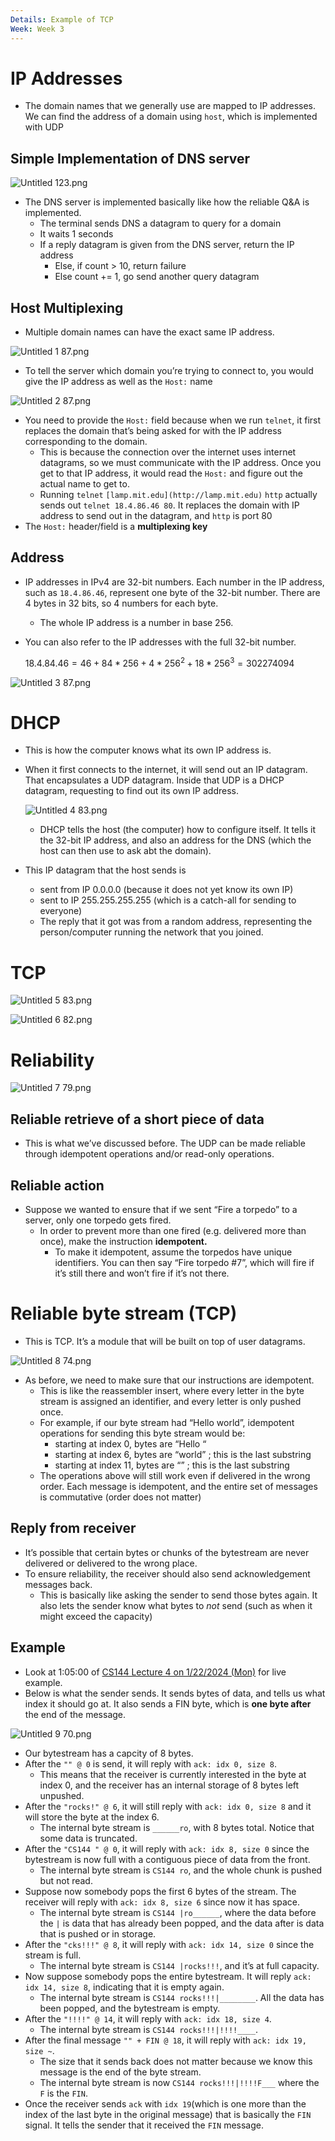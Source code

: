 ```yaml
---
Details: Example of TCP
Week: Week 3
---
```

# IP Addresses

- The domain names that we generally use are mapped to IP addresses. We can find the address of a domain using `host`, which is implemented with UDP

## Simple Implementation of DNS server

![Untitled 123.png](attachments/Untitled%20123.png)

- The DNS server is implemented basically like how the reliable Q&A is implemented.
    - The terminal sends DNS a datagram to query for a domain
    - It waits 1 seconds
    - If a reply datagram is given from the DNS server, return the IP address
        - Else, if count > 10, return failure
        - Else count += 1, go send another query datagram

## Host Multiplexing

- Multiple domain names can have the exact same IP address.

![Untitled 1 87.png](attachments/Untitled%201%2087.png)

- To tell the server which domain you’re trying to connect to, you would give the IP address as well as the `Host:` name

![Untitled 2 87.png](attachments/Untitled%202%2087.png)

- You need to provide the `Host:` field because when we run `telnet`, it first replaces the domain that’s being asked for with the IP address corresponding to the domain.
    - This is because the connection over the internet uses internet datagrams, so we must communicate with the IP address. Once you get to that IP address, it would read the `Host:` and figure out the actual name to get to.
    - Running `telnet` `[lamp.mit.edu](http://lamp.mit.edu)` `http` actually sends out `telnet 18.4.86.46 80`. It replaces the domain with IP address to send out in the datagram, and `http` is port 80
- The `Host:` header/field is a **multiplexing key**

## Address

- IP addresses in IPv4 are 32-bit numbers. Each number in the IP address, such as `18.4.86.46`, represent one byte of the 32-bit number. There are 4 bytes in 32 bits, so 4 numbers for each byte.
    - The whole IP address is a number in base 256.
- You can also refer to the IP addresses with the full 32-bit number.
    
    $18.4.84.46 = 46 + 84 * 256 + 4 * 256^2 + 18 * 256^3 = 302274094$
    

![Untitled 3 87.png](attachments/Untitled%203%2087.png)

# DHCP

- This is how the computer knows what its own IP address is.
- When it first connects to the internet, it will send out an IP datagram. That encapsulates a UDP datagram. Inside that UDP is a DHCP datagram, requesting to find out its own IP address.
    
    ![Untitled 4 83.png](attachments/Untitled%204%2083.png)
    
    - DHCP tells the host (the computer) how to configure itself. It tells it the 32-bit IP address, and also an address for the DNS (which the host can then use to ask abt the domain).
- This IP datagram that the host sends is
    - sent from IP 0.0.0.0 (because it does not yet know its own IP)
    - sent to IP 255.255.255.255 (which is a catch-all for sending to everyone)
    - The reply that it got was from a random address, representing the person/computer running the network that you joined.

# TCP

![Untitled 5 83.png](attachments/Untitled%205%2083.png)

![Untitled 6 82.png](attachments/Untitled%206%2082.png)

# Reliability

![Untitled 7 79.png](attachments/Untitled%207%2079.png)

## Reliable retrieve of a short piece of data

- This is what we’ve discussed before. The UDP can be made reliable through idempotent operations and/or read-only operations.

## Reliable action

- Suppose we wanted to ensure that if we sent “Fire a torpedo” to a server, only one torpedo gets fired.
    - In order to prevent more than one fired (e.g. delivered more than once), make the instruction **idempotent.**
        - To make it idempotent, assume the torpedos have unique identifiers. You can then say “Fire torpedo \#7”, which will fire if it’s still there and won’t fire if it’s not there.

# Reliable byte stream (TCP)

- This is TCP. It’s a module that will be built on top of user datagrams.

![Untitled 8 74.png](attachments/Untitled%208%2074.png)

- As before, we need to make sure that our instructions are idempotent.
    - This is like the reassembler insert, where every letter in the byte stream is assigned an identifier, and every letter is only pushed once.
    - For example, if our byte stream had “Hello world”, idempotent operations for sending this byte stream would be:
        - starting at index 0, bytes are “Hello “
        - starting at index 6, bytes are “world” ; this is the last substring
        - starting at index 11, bytes are “” ; this is the last substring
    - The operations above will still work even if delivered in the wrong order. Each message is idempotent, and the entire set of messages is commutative (order does not matter)

## Reply from receiver

- It’s possible that certain bytes or chunks of the bytestream are never delivered or delivered to the wrong place.
- To ensure reliability, the receiver should also send acknowledgement messages back.
    - This is basically like asking the sender to send those bytes again. It also lets the sender know what bytes to _not_ send (such as when it might exceed the capacity)

## Example

- Look at 1:05:00 of [CS144 Lecture 4 on 1/22/2024 (Mon)](https://stanford-pilot.hosted.panopto.com/Panopto/Pages/Viewer.aspx?id=025d4d74-7e3a-4c6a-ad70-b0de0002a450) for live example.
- Below is what the sender sends. It sends bytes of data, and tells us what index it should go at. It also sends a FIN byte, which is **one byte after** the end of the message.

![Untitled 9 70.png](attachments/Untitled%209%2070.png)

- Our bytestream has a capcity of 8 bytes.
- After the `"" @ 0` is send, it will reply with `ack: idx 0, size 8`.
    - This means that the receiver is currently interested in the byte at index 0, and the receiver has an internal storage of 8 bytes left unpushed.
- After the `"rocks!" @ 6`, it will still reply with `ack: idx 0, size 8` and it will store the byte at the index 6.
    - The internal byte stream is `______ro`, with 8 bytes total. Notice that some data is truncated.
- After the `"CS144 " @ 0`, it will reply with `ack: idx 8, size 0` since the bytestream is now full with a contiguous piece of data from the front.
    - The internal byte stream is `CS144 ro`, and the whole chunk is pushed but not read.
- Suppose now somebody pops the first 6 bytes of the stream. The receiver will reply with `ack: idx 8, size 6` since now it has space.
    - The internal byte stream is `CS144 |ro______`, where the data before the `|` is data that has already been popped, and the data after is data that is pushed or in storage.
- After the `"cks!!!" @ 8`, it will reply with `ack: idx 14, size 0` since the stream is full.
    - The internal byte stream is `CS144 |rocks!!!`, and it’s at full capacity.
- Now suppose somebody pops the entire bytestream. It will reply `ack: idx 14, size 8`, indicating that it is empty again.
    - The internal byte stream is `CS144 rocks!!!|________`. All the data has been popped, and the bytestream is empty.
- After the `"!!!!" @ 14`, it will reply with `ack: idx 18, size 4`.
    - The internal byte stream is `CS144 rocks!!!|!!!!____`.
- After the final message `"" + FIN @ 18`, it will reply with `ack: idx 19, size ~`.
    - The size that it sends back does not matter because we know this message is the end of the byte stream.
    - The internal byte stream is now `CS144 rocks!!!|!!!!F___` where the `F` is the `FIN`.
- Once the receiver sends `ack` with `idx 19`(which is one more than the index of the last byte in the original message) that is basically the `FIN` signal. It tells the sender that it received the `FIN` message.